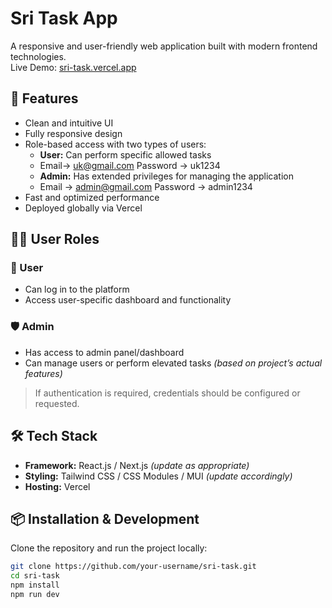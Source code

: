 # Sri Task App

A responsive and user-friendly web application built with modern frontend technologies.  
Live Demo: [sri-task.vercel.app](https://sri-task.vercel.app/)

## 🚀 Features

- Clean and intuitive UI
- Fully responsive design
- Role-based access with two types of users:
  - **User:** Can perform specific allowed tasks
  - Email-> uk@gmail.com Password -> uk1234
  - **Admin:** Has extended privileges for managing the application
  - Email -> admin@gmail.com Password -> admin1234
- Fast and optimized performance
- Deployed globally via Vercel

## 🧑‍💻 User Roles

### 👤 User
- Can log in to the platform
- Access user-specific dashboard and functionality

### 🛡️ Admin
- Has access to admin panel/dashboard
- Can manage users or perform elevated tasks *(based on project’s actual features)*

> If authentication is required, credentials should be configured or requested.

## 🛠 Tech Stack

- **Framework:** React.js / Next.js *(update as appropriate)*
- **Styling:** Tailwind CSS / CSS Modules / MUI *(update accordingly)*
- **Hosting:** Vercel

## 📦 Installation & Development

Clone the repository and run the project locally:

```bash
git clone https://github.com/your-username/sri-task.git
cd sri-task
npm install
npm run dev

